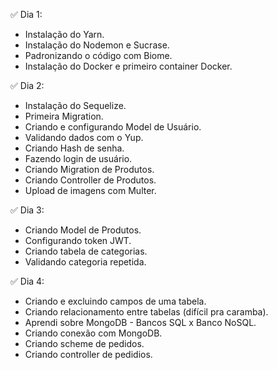 ✅ Dia 1: 
- Instalação do Yarn. 
- Instalação do Nodemon e Sucrase. 
- Padronizando o código com Biome. 
- Instalação do Docker e primeiro container Docker. 

✅ Dia 2:
- Instalação do Sequelize. 
- Primeira Migration. 
- Criando e configurando Model de Usuário. 
- Validando dados com o Yup. 
- Criando Hash de senha.
- Fazendo login de usuário.
- Criando Migration de Produtos.
- Criando Controller de Produtos.
- Upload de imagens com Multer.

✅ Dia 3:
- Criando Model de Produtos.
- Configurando token JWT.
- Criando tabela de categorias.
- Validando categoria repetida.

✅ Dia 4:
- Criando e excluindo campos de uma tabela.
- Criando relacionamento entre tabelas (difícil pra caramba).
- Aprendi sobre MongoDB - Bancos SQL x Banco NoSQL.
- Criando conexão com MongoDB.
- Criando scheme de pedidos.
- Criando controller de pedidios.